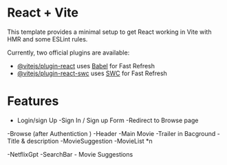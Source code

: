 # React + Vite

This template provides a minimal setup to get React working in Vite with HMR and some ESLint rules.

Currently, two official plugins are available:

- [@vitejs/plugin-react](https://github.com/vitejs/vite-plugin-react/blob/main/packages/plugin-react/README.md) uses [Babel](https://babeljs.io/) for Fast Refresh
- [@vitejs/plugin-react-swc](https://github.com/vitejs/vite-plugin-react-swc) uses [SWC](https://swc.rs/) for Fast Refresh

# Features 
- Login/sign Up 
    -Sign In / Sign up Form 
    -Redirect to Browse page 

-Browse (after Authentiction )
    -Header
    -Main Movie
        -Trailer in Bacground 
        -Title & description 
        -MovieSuggestion 
            -MovieList *n 

-NetflixGpt
    -SearchBar
    - Movie Suggestions